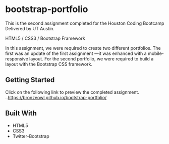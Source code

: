 # bootstrap-portfolio

This is the second assignment completed for the Houston Coding Bootcamp Delivered by UT Austin.

HTML5 / CSS3 / Bootstrap Framework

In this assignment, we were required to create two different portfolios. The first was an update of the first assignment —it was enhanced with a mobile-responsive layout. For the second portfolio, we were required to build a layout with the Bootstrap CSS framework.

## Getting Started

Click on the following link to preview the completed assignment.
..https://bronzeowl.github.io/bootstrap-portfolio/
  
## Built With
* HTML5
* CSS3
* Twitter-Bootstrap

